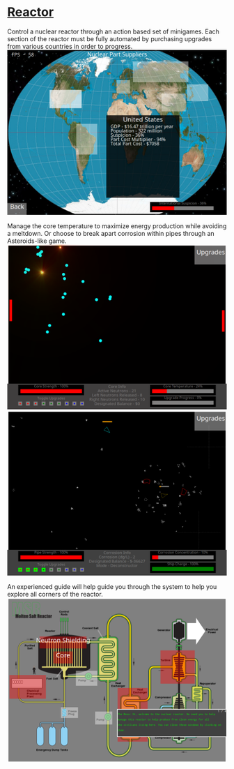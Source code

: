 # [Reactor](kevinbacabac.github.io/Reactor)
Control a nuclear reactor through an action based set of minigames. Each section of the reactor must be fully automated by purchasing upgrades from various countries in order to progress.
![alt tag](https://github.com/KevinBacabac/Reactor/raw/master/screenshots/parts.png)


Manage the core temperature to maximize energy production while avoiding a meltdown. Or choose to break apart corrosion within pipes through an Asteroids-like game.
![alt tag](https://github.com/KevinBacabac/Reactor/raw/master/screenshots/core.png)
![alt tag](https://github.com/KevinBacabac/Reactor/raw/master/screenshots/corrosion.png)

An experienced guide will help guide you through the system to help you explore all corners of the reactor.
![alt tag](https://github.com/KevinBacabac/Reactor/raw/master/screenshots/overview.png)
